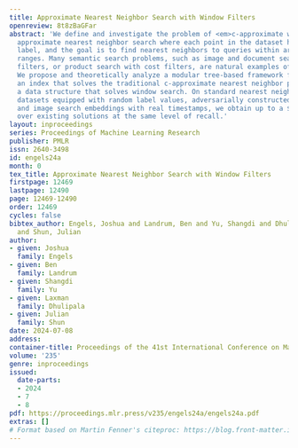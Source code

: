 ```yaml
---
title: Approximate Nearest Neighbor Search with Window Filters
openreview: 8t8zBaGFar
abstract: 'We define and investigate the problem of <em>c-approximate window search</em>:
  approximate nearest neighbor search where each point in the dataset has a numeric
  label, and the goal is to find nearest neighbors to queries within arbitrary label
  ranges. Many semantic search problems, such as image and document search with timestamp
  filters, or product search with cost filters, are natural examples of this problem.
  We propose and theoretically analyze a modular tree-based framework for transforming
  an index that solves the traditional c-approximate nearest neighbor problem into
  a data structure that solves window search. On standard nearest neighbor benchmark
  datasets equipped with random label values, adversarially constructed embeddings,
  and image search embeddings with real timestamps, we obtain up to a $75\times$ speedup
  over existing solutions at the same level of recall.'
layout: inproceedings
series: Proceedings of Machine Learning Research
publisher: PMLR
issn: 2640-3498
id: engels24a
month: 0
tex_title: Approximate Nearest Neighbor Search with Window Filters
firstpage: 12469
lastpage: 12490
page: 12469-12490
order: 12469
cycles: false
bibtex_author: Engels, Joshua and Landrum, Ben and Yu, Shangdi and Dhulipala, Laxman
  and Shun, Julian
author:
- given: Joshua
  family: Engels
- given: Ben
  family: Landrum
- given: Shangdi
  family: Yu
- given: Laxman
  family: Dhulipala
- given: Julian
  family: Shun
date: 2024-07-08
address:
container-title: Proceedings of the 41st International Conference on Machine Learning
volume: '235'
genre: inproceedings
issued:
  date-parts:
  - 2024
  - 7
  - 8
pdf: https://proceedings.mlr.press/v235/engels24a/engels24a.pdf
extras: []
# Format based on Martin Fenner's citeproc: https://blog.front-matter.io/posts/citeproc-yaml-for-bibliographies/
---
```

